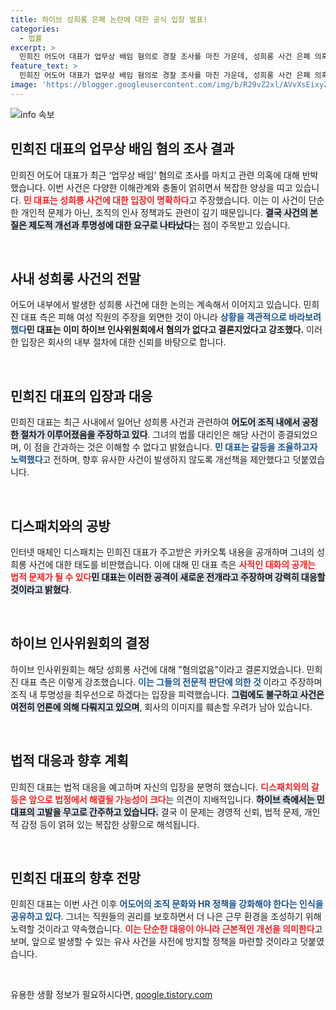 ```yaml
---
title: 하이브 성희롱 은폐 논란에 대한 공식 입장 발표!
categories:
  - 법률
excerpt: >
  민희진 어도어 대표가 업무상 배임 혐의로 경찰 조사를 마친 가운데, 성희롱 사건 은폐 의혹이 제기됐다. 민 대표 측은 해당 사건의 결론을 반박하며 법적 대응을 예고, 하이브와의 갈등이 격화되고 있다. 클릭하여 최신 소식을 확인하세요!
feature_text: >
  민희진 어도어 대표가 업무상 배임 혐의로 경찰 조사를 마친 가운데, 성희롱 사건 은폐 의혹이 제기됐다. 민 대표 측은 해당 사건의 결론을 반박하며 법적 대응을 예고, 하이브와의 갈등이 격화되고 있다. 클릭하여 최신 소식을 확인하세요!
image: 'https://blogger.googleusercontent.com/img/b/R29vZ2xl/AVvXsEixyZcFfHzMRdzZMjFBmAUKJYCLCGyLL1o632UiGVXcaFdKo_bkvkuCioo0uUKlGfBVcT3P84aROyZIXSBEx3Aw5nCQ3pTgDom1WDC4m8eifvWiAmWEEVb4x6G_l8C0QH225ldMjyaFvpxGEBGNO37VmDTDMHGhJPq73UglMfDca1-0aw/s1600/blogspot.png'
---
```


<p><img src="https://blogger.googleusercontent.com/img/b/R29vZ2xl/AVvXsEixyZcFfHzMRdzZMjFBmAUKJYCLCGyLL1o632UiGVXcaFdKo_bkvkuCioo0uUKlGfBVcT3P84aROyZIXSBEx3Aw5nCQ3pTgDom1WDC4m8eifvWiAmWEEVb4x6G_l8C0QH225ldMjyaFvpxGEBGNO37VmDTDMHGhJPq73UglMfDca1-0aw/s1600/blogspot.png" alt="info 속보" /></p>

<h2 data-ke-size="size26">민희진 대표의 업무상 배임 혐의 조사 결과</h2>

<p>민희진 어도어 대표가 최근 ‘업무상 배임’ 혐의로 조사를 마치고 관련 의혹에 대해 반박했습니다. 이번 사건은 다양한 이해관계와 충돌이 얽히면서 복잡한 양상을 띠고 있습니다. <b><span style="color: #ee2323;">민 대표는 성희롱 사건에 대한 입장이 명확하다</span></b>고 주장했습니다. 이는 이 사건이 단순한 개인적 문제가 아닌, 조직의 인사 정책과도 관련이 깊기 때문입니다. <b><span style="background-color: #21538527;">결국 사건의 본질은 제도적 개선과 투명성에 대한 요구로 나타났다</span></b>는 점이 주목받고 있습니다.</p>

<p data-ke-size="size16">&nbsp;</p>

<h2 data-ke-size="size26">사내 성희롱 사건의 전말</h2>

<p>어도어 내부에서 발생한 성희롱 사건에 대한 논의는 계속해서 이어지고 있습니다. 민희진 대표 측은 피해 여성 직원의 주장을 외면한 것이 아니라 <b><span style="color: #1a5490;">상황을 객관적으로 바라보려 했다</span></b고 설명하고 있습니다. <b><span style="ee2323;">민 대표는 이미 하이브 인사위원회에서 혐의가 없다고 결론지었다고 강조했다.</span></b> 이러한 입장은 회사의 내부 절차에 대한 신뢰를 바탕으로 합니다.</p>

<p data-ke-size="size16">&nbsp;</p>

<h2 data-ke-size="size26">민희진 대표의 입장과 대응</h2>

<p>민희진 대표는 최근 사내에서 일어난 성희롱 사건과 관련하여 <b><span style="background-color: #21538527;">어도어 조직 내에서 공정한 절차가 이루어졌음을 주장하고 있다</span></b>. 그녀의 법률 대리인은 해당 사건이 종결되었으며, 이 점을 간과하는 것은 이해할 수 없다고 밝혔습니다. <b><span style="color: #1a5490;">민 대표는 갈등을 조율하고자 노력했다</span></b>고 전하며, 향후 유사한 사건이 발생하지 않도록 개선책을 제안했다고 덧붙였습니다.</p>

<p data-ke-size="size16">&nbsp;</p>

<h2 data-ke-size="size26">디스패치와의 공방</h2>

<p>인터넷 매체인 디스패치는 민희진 대표가 주고받은 카카오톡 내용을 공개하며 그녀의 성희롱 사건에 대한 태도를 비판했습니다. 이에 대해 민 대표 측은 <b><span style="color: #ee2323;">사적인 대화의 공개는 법적 문제가 될 수 있다</span></b고 경고했습니다. <b><span style="background-color: #21538527;">민 대표는 이러한 공격이 새로운 전개라고 주장하며 강력히 대응할 것이라고 밝혔다</span></b>.</p>

<p data-ke-size="size16">&nbsp;</p>

<h2 data-ke-size="size26">하이브 인사위원회의 결정</h2>

<p>하이브 인사위원회는 해당 성희롱 사건에 대해 "혐의없음"이라고 결론지었습니다. 민희진 대표 측은 이렇게 강조했습니다. <b><span style="color: #1a5490;">이는 그들의 전문적 판단에 의한 것 </span></b>이라고 주장하며 조직 내 투명성을 최우선으로 하겠다는 입장을 피력했습니다. <b><span style="background-color: #21538527;">그럼에도 불구하고 사건은 여전히 언론에 의해 다뤄지고 있으며</span></b>, 회사의 이미지를 훼손할 우려가 남아 있습니다.</p>

<p data-ke-size="size16">&nbsp;</p>

<h2 data-ke-size="size26">법적 대응과 향후 계획</h2>

<p>민희진 대표는 법적 대응을 예고하며 자신의 입장을 분명히 했습니다. <b><span style="color: #ee2323;">디스패치와의 갈등은 앞으로 법정에서 해결될 가능성이 크다</span></b>는 의견이 지배적입니다. <b><span style="background-color: #21538527;">하이브 측에서는 민 대표의 고발을 무고로 간주하고 있습니다.</span></b> 결국 이 문제는 경영적 신뢰, 법적 문제, 개인적 감정 등이 얽혀 있는 복잡한 상황으로 해석됩니다.</p>

<p data-ke-size="size16">&nbsp;</p>

<h2 data-ke-size="size26">민희진 대표의 향후 전망</h2>

<p>민희진 대표는 이번 사건 이후 <b><span style="color: #1a5490;">어도어의 조직 문화와 HR 정책을 강화해야 한다는 인식을 공유하고 있다</span></b>. 그녀는 직원들의 권리를 보호하면서 더 나은 근무 환경을 조성하기 위해 노력할 것이라고 약속했습니다. <b><span style="color: #ee2323;">이는 단순한 대응이 아니라 근본적인 개선을 의미한다</span></b>고 보며, 앞으로 발생할 수 있는 유사 사건을 사전에 방지할 정책을 마련할 것이라고 덧붙였습니다.</p>

<p data-ke-size="size16">&nbsp;</p>
유용한 생활 정보가 필요하시다면, <a href="https://qoogle.tistory.com" rel="dofollow">qoogle.tistory.com</a>


